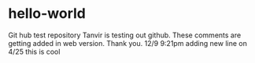 # hello-world
Git hub test repository
Tanvir is testing out github. These comments are getting
added in web version.
Thank you.
12/9 9:21pm
adding new line on 4/25
this is cool
